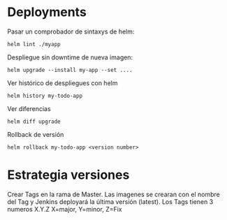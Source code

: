 # Deployments


Pasar un comprobador de sintaxys de helm:
```
helm lint ./myapp
```
Despliegue sin downtime de nueva imagen:
```
helm upgrade --install my-app --set ....
```
Ver histórico de despliegues con helm
```
helm history my-todo-app
```
Ver diferencias
```
helm diff upgrade
```

Rollback de versión
```
helm rollback my-todo-app <version number>
```


# Estrategia versiones

Crear Tags en la rama de Master. Las imagenes se crearan con el nombre del Tag y Jenkins deployará la última versión (latest).
Los Tags tienen 3 numeros X.Y.Z    X=major, Y=minor, Z=Fix